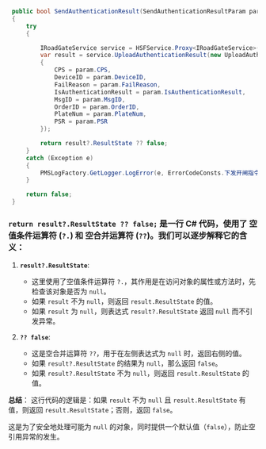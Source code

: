 ```C#
 public bool SendAuthenticationResult(SendAuthenticationResultParam param)
 {
     try
     {

         IRoadGateService service = HSFService.Proxy<IRoadGateService>();
         var result = service.UploadAuthenticationResult(new UploadAuthenticationResultParams
         {
             CPS = param.CPS,
             DeviceID = param.DeviceID,
             FailReason = param.FailReason,
             IsAuthenticationResult = param.IsAuthenticationResult,
             MsgID = param.MsgID,
             OrderID = param.OrderID,
             PlateNum = param.PlateNum,
             PSR = param.PSR
         });

         return result?.ResultState ?? false;
     }
     catch (Exception e)
     {
         PMSLogFactory.GetLogger.LogError(e, ErrorCodeConsts.下发开闸指令异常, Ext6Consts.入口开闸申请处理业务, "下发开闸鉴权结果接口");
     }

     return false;
 }
```

### `return result?.ResultState ?? false;` 是一行 C# 代码，使用了 **空值条件运算符** (`?.`) 和 **空合并运算符** (`??`)。我们可以逐步解释它的含义：

1. **`result?.ResultState`**:
   - 这里使用了空值条件运算符 `?.`，其作用是在访问对象的属性或方法时，先检查该对象是否为 `null`。
   - 如果 `result` 不为 `null`，则返回 `result.ResultState` 的值。
   - 如果 `result` 为 `null`，则表达式 `result?.ResultState` 返回 `null` 而不引发异常。

2. **`?? false`**:
   - 这是空合并运算符 `??`，用于在左侧表达式为 `null` 时，返回右侧的值。
   - 如果 `result?.ResultState` 的结果为 `null`，那么返回 `false`。
   - 如果 `result?.ResultState` 不为 `null`，则返回 `result.ResultState` 的值。

**总结**：
这行代码的逻辑是：如果 `result` 不为 `null` 且 `result.ResultState` 有值，则返回 `result.ResultState`；否则，返回 `false`。

这是为了安全地处理可能为 `null` 的对象，同时提供一个默认值（`false`），防止空引用异常的发生。